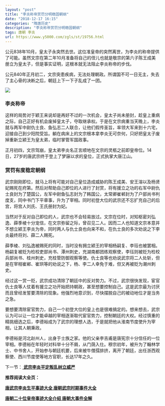 ```yaml
---
layout: "post"
title: "李炎称帝赏罚分明稳固朝纲"
date: "2018-12-17 16:15"
categories: "隋唐历史"
description: "李炎称帝赏罚分明稳固朝纲"
tags: 唐朝 李炎
url: https://www.y5000.com/zgls/st/19756.html
---
```






公元838年10月，皇太子永突然去世。这位准皇帝的突然离世，为李炎的称帝提供了可能。虽然文宗在第二年10月准备将自己的侄儿也就是敬宗的第六子陈王成美册立为皇太子，但是事实证明，这根本就无法阻止李炎称帝的步伐。

公元840年正月初二，文宗突患疾病，无法处理朝政。所谓国不可一日无主，失去了主心骨的决断之后，朝廷上下一下子乱成了一团。

![](https://img.y5000.com/uploads/allimg/170426/8-1F42609343Y31.jpg)

###  **李炎称帝**

这样的局势对于颖王来说却是再好不过的一次机会，皇太子尚未册封，趁皇上重病之际，自己正好有机会废掉皇太子，夺取继承权。于是在文宗病重当天晚上，李炎就与两军中尉仇士良、鱼弘志二人联合，让他们假传圣旨，率领大军来到十六宅，迎接自己到少阳院受旨。躺在病床上的文宗根本拿李炎无可奈何，只好把皇太子废掉重新立颍王为皇太弟，临时掌管军国政事。

正月初四，文宗驾崩，皇太弟李炎名正言顺地在文宗的灵柩之前即皇帝位。14日，27岁的唐武宗终于登上了梦寐以求的皇位，正式执掌大唐江山。

###  **赏罚有度稳定朝纲**

武宗刚刚即位，就马上将有可能对自己皇位造成威胁的陈王成美、安王溶以及杨贤妃赐死在府第。然后对帮助自己即位的人进行了封赏，将有援立之功的右军中尉仇士良封为了楚国公，左军中尉鱼弘志封为了韩国公，太常卿崔郸封为了户部尚书判度支，同中书门下平章事，升为了宰相。同时初登大位的武宗还不忘扩充自己的后宫，将宫人刘氏、王氏册封为妃。

当然对于反对自己即位的人，武宗也不会轻易放过。文宗在位时，对知枢密刘弘逸、薛季棱十分宠信，在文宗弥留之际，曾召见二人。因而二人也知道文宗本意并不想立颍王李炎为帝，同时两人与仇士良也向来不和，在仇士良的多次劝说之下李炎最终将刘、薛二人赐死。

薛季棱、刘弘逸被赐死的同时，当时没有拥立颍王的宰相杨嗣复、李珏也被罢相。杨嗣复被贬为检校吏部尚书、潭州刺史，充湖南都团练观察使，李珏则被贬为检校兵部尚书、桂州刺史，充桂管防御观察等使。仇士良等也劝说武宗将二人处斩，但是在宰相崔郸、崔珙等的劝说之下，杨、李二人幸免于难，但又再被贬为潮州刺史。

经过这一赏一贬，武宗成功清除了朝廷中的反对势力。不过，武宗很快发现，宦官仇士良等人仗着有援立之功开始把持朝政，甚至想要控制自己。这是武宗最为讨厌而且曾经发誓要清除的现象。他强烈地意识到，尽快摆脱自己的被动地位才是当务之急。

要想要清除宦官势力，自己一个初登大位的皇上也是很难搞定的。想来想去，武宗认为可以让一位才能卓越的宰相逐渐取代宦官势力，控制朝廷的大权。经过慎重的精挑细选之后，李德裕成为了武宗的理想人选，于是就把他从淮南节度使升为宰相，让其人朝秉政。

李德裕是河北赵州人，出身于士族之家。他的父亲李吉甫是唐宪宗十分信任的一位宰相。李德裕在年轻时对科举十分不屑，从门荫入仕。穆宗初年，被升为了翰林学士、中书舍人，开始参与朝廷机要，后来被牛僧孺排挤，离开了朝廷，出任浙西观察使、西川节度使等地方官职，长达17年之久。

下一节：[ **武宗李炎平定叛乱树立威严**](https://www.y5000.com/zgls/st/19758.html)

**推荐阅读大全页：**

[**唐武宗李炎生平事迹大全 唐朝武宗时期事件大全**](https://www.y5000.com/zgls/19765.html)

[**唐朝二十位皇帝事迹大全介绍 唐朝大事件全解**](https://www.y5000.com/zgls/st/19949.html)
